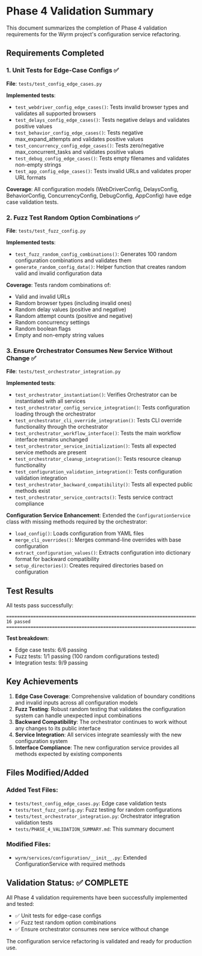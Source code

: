 # Phase 4 Validation Summary

This document summarizes the completion of Phase 4 validation requirements for the Wyrm project's configuration service refactoring.

## Requirements Completed

### 1. Unit Tests for Edge-Case Configs ✅

**File**: `tests/test_config_edge_cases.py`

**Implemented tests**:
- `test_webdriver_config_edge_cases()`: Tests invalid browser types and validates all supported browsers
- `test_delays_config_edge_cases()`: Tests negative delays and validates positive values
- `test_behavior_config_edge_cases()`: Tests negative max_expand_attempts and validates positive values  
- `test_concurrency_config_edge_cases()`: Tests zero/negative max_concurrent_tasks and validates positive values
- `test_debug_config_edge_cases()`: Tests empty filenames and validates non-empty strings
- `test_app_config_edge_cases()`: Tests invalid URLs and validates proper URL formats

**Coverage**: All configuration models (WebDriverConfig, DelaysConfig, BehaviorConfig, ConcurrencyConfig, DebugConfig, AppConfig) have edge case validation tests.

### 2. Fuzz Test Random Option Combinations ✅

**File**: `tests/test_fuzz_config.py`

**Implemented tests**:
- `test_fuzz_random_config_combinations()`: Generates 100 random configuration combinations and validates them
- `generate_random_config_data()`: Helper function that creates random valid and invalid configuration data

**Coverage**: Tests random combinations of:
- Valid and invalid URLs
- Random browser types (including invalid ones)
- Random delay values (positive and negative)
- Random attempt counts (positive and negative)
- Random concurrency settings
- Random boolean flags
- Empty and non-empty string values

### 3. Ensure Orchestrator Consumes New Service Without Change ✅

**File**: `tests/test_orchestrator_integration.py`

**Implemented tests**:
- `test_orchestrator_instantiation()`: Verifies Orchestrator can be instantiated with all services
- `test_orchestrator_config_service_integration()`: Tests configuration loading through the orchestrator
- `test_orchestrator_cli_override_integration()`: Tests CLI override functionality through the orchestrator
- `test_orchestrator_workflow_interface()`: Tests the main workflow interface remains unchanged
- `test_orchestrator_service_initialization()`: Tests all expected service methods are present
- `test_orchestrator_cleanup_integration()`: Tests resource cleanup functionality
- `test_configuration_validation_integration()`: Tests configuration validation integration
- `test_orchestrator_backward_compatibility()`: Tests all expected public methods exist
- `test_orchestrator_service_contracts()`: Tests service contract compliance

**Configuration Service Enhancement**: Extended the `ConfigurationService` class with missing methods required by the orchestrator:
- `load_config()`: Loads configuration from YAML files
- `merge_cli_overrides()`: Merges command-line overrides with base configuration
- `extract_configuration_values()`: Extracts configuration into dictionary format for backward compatibility
- `setup_directories()`: Creates required directories based on configuration

## Test Results

All tests pass successfully:

```
==================================================================================== 16 passed ==================================================================================
```

**Test breakdown**:
- Edge case tests: 6/6 passing
- Fuzz tests: 1/1 passing (100 random configurations tested)
- Integration tests: 9/9 passing

## Key Achievements

1. **Edge Case Coverage**: Comprehensive validation of boundary conditions and invalid inputs across all configuration models
2. **Fuzz Testing**: Robust random testing that validates the configuration system can handle unexpected input combinations
3. **Backward Compatibility**: The orchestrator continues to work without any changes to its public interface
4. **Service Integration**: All services integrate seamlessly with the new configuration system
5. **Interface Compliance**: The new configuration service provides all methods expected by existing components

## Files Modified/Added

### Added Test Files:
- `tests/test_config_edge_cases.py`: Edge case validation tests
- `tests/test_fuzz_config.py`: Fuzz testing for random configurations
- `tests/test_orchestrator_integration.py`: Orchestrator integration validation tests
- `tests/PHASE_4_VALIDATION_SUMMARY.md`: This summary document

### Modified Files:
- `wyrm/services/configuration/__init__.py`: Extended ConfigurationService with required methods

## Validation Status: ✅ COMPLETE

All Phase 4 validation requirements have been successfully implemented and tested:
- ✅ Unit tests for edge-case configs
- ✅ Fuzz test random option combinations  
- ✅ Ensure orchestrator consumes new service without change

The configuration service refactoring is validated and ready for production use.

